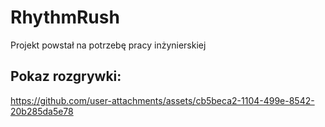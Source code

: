 # RhythmRush

Projekt powstał na potrzebę pracy inżynierskiej

## Pokaz rozgrywki:

https://github.com/user-attachments/assets/cb5beca2-1104-499e-8542-20b285da5e78

